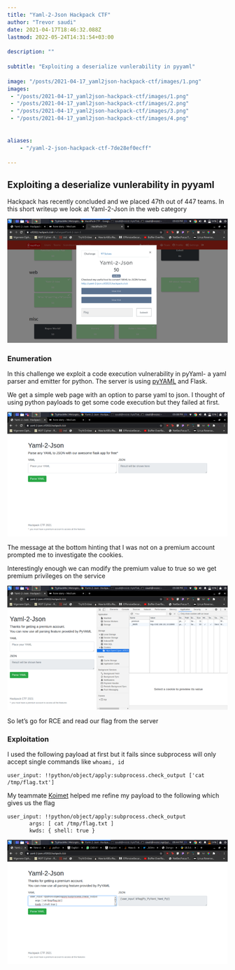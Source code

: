 ```yaml
---
title: "Yaml-2-Json Hackpack CTF"
author: "Trevor saudi"
date: 2021-04-17T18:46:32.088Z
lastmod: 2022-05-24T14:31:54+03:00

description: ""

subtitle: "Exploiting a deserialize vunlerability in pyyaml"

image: "/posts/2021-04-17_yaml2json-hackpack-ctf/images/1.png" 
images:
 - "/posts/2021-04-17_yaml2json-hackpack-ctf/images/1.png"
 - "/posts/2021-04-17_yaml2json-hackpack-ctf/images/2.png"
 - "/posts/2021-04-17_yaml2json-hackpack-ctf/images/3.png"
 - "/posts/2021-04-17_yaml2json-hackpack-ctf/images/4.png"


aliases:
    - "/yaml-2-json-hackpack-ctf-7de28ef0ecff"

---
```


## Exploiting a deserialize vunlerability in pyyaml

Hackpack has recently concluded and we placed 47th out of 447 teams. In this short writeup we look at Yaml-2-Json in the web category

![image](/posts/2021-04-17_yaml2json-hackpack-ctf/images/1.png#layoutTextWidth)

### Enumeration

In this challenge we exploit a code execution vulnerability in pyYaml- a yaml parser and emitter for python. The server is using [pyYAML](https://github.com/yaml/pyyaml/tree/5.3.1) and Flask.

We get a simple web page with an option to parse yaml to json. I thought of using python payloads to get some code execution but they failed at first.

![image](/posts/2021-04-17_yaml2json-hackpack-ctf/images/2.png#layoutTextWidth)


The message at the bottom hinting that I was not on a premium account prompted me to investigate the cookies.

Interestingly enough we can modify the premium value to true so we get premium privileges on the service

![image](/posts/2021-04-17_yaml2json-hackpack-ctf/images/3.png#layoutTextWidth)


So let’s go for RCE and read our flag from the server

### Exploitation 

I used the following payload at first but it fails since subprocess will only accept single commands like `whoami, id`

```python3 
user_input: !!python/object/apply:subprocess.check_output ['cat /tmp/flag.txt']
```

My teammate [Koimet](https://twitter.com/k0imet_) helped me refine my payload to the following which gives us the flag
```python3 
user_input: !!python/object/apply:subprocess.check_output
       args: [ cat /tmp/flag.txt ]
       kwds: { shell: true }
```
![image](/posts/2021-04-17_yaml2json-hackpack-ctf/images/4.png#layoutTextWidth)
